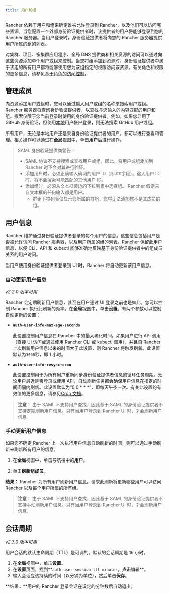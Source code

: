 ```yaml
---
title: 用户和组
---
```


Rancher 依赖于用户和组来确定谁被允许登录到 Rancher，以及他们可以访问哪些资源。当您配置一个外部身份验证提供者时，该提供者的用户将能够登录到您的 Rancher 服务器。当用户登录时，身份验证提供者将向您的 Rancher 服务器提供用户所属的组的列表。

对集群、项目、多集群应用程序、全局 DNS 提供商和相关资源的访问可以通过向这些资源添加单个用户或组来控制。当您将组添加到资源时，身份验证提供者中属于该组的所有用户都将能够使用您为该组指定的权限访问该资源。有关角色和权限的更多信息，请参见[基于角色的访问控制](/docs/admin-settings/rbac/_index)。

## 管理成员

向资源添加用户或组时，您可以通过输入用户或组的名称来搜索用户或组。Rancher 服务器将查询身份验证提供者，以查找与您输入的内容匹配的用户和组。搜索仅限于您当前登录时使用的身份验证提供者。例如，如果您启用了 GitHub 身份验证，但使用[本地](/docs/admin-settings/authentication/local/_index)用户帐户登录，则无法搜索 GitHub 用户或组。

所有用户，无论是本地用户还是来自身份验证提供者的用户，都可以进行查看和管理。相关操作可以通过在**全局**视图中，单击**用户**后进行操作。

> SAML 身份验证提供商警告：
>
> - SAML 协议不支持搜索或查找用户或组。因此，将用户或组添加到 Rancher 时不会对其进行验证。
> - 添加用户时，必须正确输入确切的用户 ID（即`UID`字段）。键入用户 ID 时，将不会搜索可能匹配的其他用户 ID。
> - 添加组时，必须从文本框旁边的下拉列表中选择组。 Rancher 假定来自文本框的任何输入都是用户。
>   - 群组下拉列表仅显示您所属的群组。您将无法添加您不是其成员的组。

## 用户信息

Rancher 维护通过身份验证提供者登录的每个用户的信息。这些信息包括用户是否被允许访问 Rancher 服务器，以及用户所属的组的列表。Rancher 保留此用户信息，以便 CLI、API 和 kubectl 能够准确地反映基于身份验证提供者中的组成员关系的用户访问。

当用户使用身份验证提供者登录到 UI 时，Rancher 将自动更新该用户信息。

### 自动更新用户信息

_v2.2.0 版本可用_

Rancher 会定期刷新用户信息，甚至在用户通过 UI 登录之前也是如此。您可以控制 Rancher 执行此刷新的频率。在**全局**视图中，单击**设置**。有两个参数可以控制自动更新的设置：

- **`auth-user-info-max-age-seconds`**

  此设置控制用户信息在 Rancher 中的最大老化时间。如果用户进行 API 调用（直接 UI 访问或通过使用 Rancher CLI 或 kubectl 调用），并且自 Rancher 上次刷新用户信息以来的时间大于此设置，则 Rancher 将触发刷新。此设置默认为`3600`秒，即 1 小时。

- **`auth-user-info-resync-cron`**

  此设置控制用于为所有用户重新同步身份验证提供者信息的循环任务周期。无论用户最近是否登录或使用 API，自动刷新任务都会确保用户信息在指定的时间间隔内刷新。此设置默认为“0 0 \* \* \*”，即每天午夜一次。有关此设置的有效值的更多信息，请参见[Cron 文档](https://en.wikipedia.org/wiki/Cron)。

> **注意：** 由于 SAML 不支持用户查找，因此基于 SAML 的身份验证提供者不支持定期刷新用户信息。只有当用户登录到 Rancher UI 时，才会刷新用户信息。

### 手动更新用户信息

如果您不确定 Rancher 上一次执行用户信息自动刷新的时间，则可以通过手动刷新来刷新所有用户的信息。

1. 在**全局**视图中，单击导航栏中的**用户**。

1. 单击**刷新组成员**。

**结果：** Rancher 为所有用户刷新用户信息。请求此刷新将更新哪些用户可以访问 Rancher 以及每个用户所属的所有组。

> **注意：** 由于 SAML 不支持用户查找，因此基于 SAML 的身份验证提供者不支持手动刷新用户信息。只有当用户登录到 Rancher UI 时，才会刷新用户信息。

## 会话周期

_v2.3.0 版本可用_

用户会话的默认生命周期（TTL）是可调的。默认的会话周期是 16 小时。

1. 在**全局**视图中，单击**设置**。
1. 在**设置**页面，找到**`auth-user-session-ttl-minutes`**，点击**编辑**。
1. 输入会话应该持续的时间（以分钟为单位），然后单击**保存**。

**结果：**用户的 Rancher 登录会话在设定的分钟数后自动退出。
